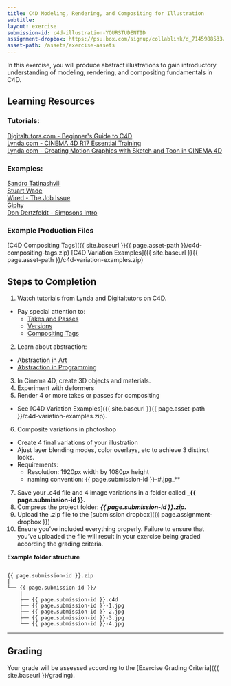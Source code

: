 ```yaml
---
title: C4D Modeling, Rendering, and Compositing for Illustration
subtitle: 
layout: exercise
submission-id: c4d-illustration-YOURSTUDENTID
assignment-dropbox: https://psu.box.com/signup/collablink/d_7145988533/13ad2af7488800
asset-path: /assets/exercise-assets
---
```


In this exercise, you will produce abstract illustrations to gain introductory understanding of modeling, rendering, and compositing fundamentals in C4D.

## Learning Resources

### Tutorials:

[Digitaltutors.com - Beginner's Guide to C4D](http://www.digitaltutors.com/tutorial/495-Beginners-Guide-to-CINEMA-4D)  
[Lynda.com - CINEMA 4D R17 Essential Training](http://www.lynda.com/CINEMA-4D-tutorials/Welcome/410689/462743-4.html)  
[Lynda.com - Creating Motion Graphics with Sketch and Toon in CINEMA 4D](http://www.lynda.com/After-Effects-tutorials/Welcome/384740/438890-4.html)  

### Examples:
[Sandro Tatinashvili](https://www.behance.net/gallery/35096329/Ambient-animations?utm_medium=email&utm_source=transactional&utm_campaign=activity-digest)  
[Stuart Wade](https://www.behance.net/gallery/33811436/Loops-2016)  
[Wired - The Job Issue](https://www.behance.net/gallery/22810679/Wired-Italy-The-Job-Issue-cover-animation)  
[Giphy](http://giphy.com/search/3d-loop/4)  
[Don Dertzfeldt - Simpsons Intro](https://www.youtube.com/watch?v=m78gYyTrG7Y&feature=youtu.be)

### Example Production Files
[C4D Compositing Tags]({{ site.baseurl }}{{ page.asset-path }}/c4d-compositing-tags.zip)
[C4D Variation Examples]({{ site.baseurl }}{{ page.asset-path }}/c4d-variation-examples.zip)

## Steps to Completion

1. Watch tutorials from Lynda and Digitaltutors on C4D.
  - Pay special attention to:
     - [Takes and Passes](http://www.lynda.com/CINEMA-4D-tutorials/Using-Take-System-compositing/410689/462748-4.html)
     - [Versions](http://www.lynda.com/CINEMA-4D-tutorials/Creating-versions-Take-System/410689/462749-4.html)
     - [Compositing Tags](https://www.youtube.com/watch?v=yA2g7wjIp3c)
2. Learn about abstraction:
  - [Abstraction in Art](https://www.youtube.com/watch?v=BDDOOutCclI)
  - [Abstraction in Programming](https://www.youtube.com/watch?v=mNOXCQpPsk0)
3. In Cinema 4D, create 3D objects and materials.
4. Experiment with deformers
5. Render 4 or more takes or passes for compositing
  - See [C4D Variation Examples]({{ site.baseurl }}{{ page.asset-path }}/c4d-variation-examples.zip).
6. Composite variations in photoshop
  - Create 4 final variations of your illustration
  - Ajust layer blending modes, color overlays, etc to achieve 3 distinct looks.
  - Requirements:
     - Resolution: 1920px width by 1080px height
     - naming convention: {{ page.submission-id }}-#.jpg_**
7. Save your .c4d file and 4 image variations in a folder called **_{{ page.submission-id }}.**
8. Compress the project folder: **_{{ page.submission-id }}.zip._**
9. Upload the .zip file to the [submission dropbox]({{ page.assignment-dropbox }})
10. Ensure you’ve included everything properly. Failure to ensure that you’ve uploaded the file will result in your exercise being graded according the grading criteria.

**Example folder structure**

```

{{ page.submission-id }}.zip
|
└── {{ page.submission-id }}/
    |
    ├── {{ page.submission-id }}.c4d
    ├── {{ page.submission-id }}-1.jpg
    ├── {{ page.submission-id }}-2.jpg
    ├── {{ page.submission-id }}-3.jpg
    └── {{ page.submission-id }}-4.jpg

```

* * *

## Grading
Your grade will be assessed according to the [Exercise Grading Criteria]({{ site.baseurl }}/grading). 
